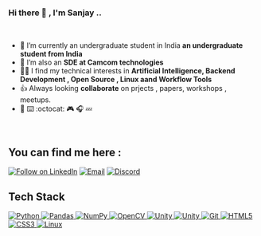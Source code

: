 
### Hi there 👋 , I'm Sanjay ..

<br>

- 🔭 I’m currently an undergraduate student in India **an undergraduate student from India**
- 🌱 I’m also an **SDE at Camcom technologies**
- 👩‍💻 I find my technical interests in **Artificial Intelligence, Backend Development , Open Source , Linux aand Workflow Tools**
- 👍 Always looking **collaborate** on prjects , papers, workshops , meetups.
-  :ramen: :keyboard: :octocat: :video_game: :headphones: :zzz: 
 
 <br>
 
## You can find me here :
<p align="left">
  <a href="https://www.linkedin.com/in/sanjay-aradhyamath/"><img title="Follow on LinkedIn" src="https://img.shields.io/badge/LinkedIn-0077B5?style=for-the-badge&logo=linkedin&logoColor=white"/></a>
  <a href="mailto:sanjayam5320@gmail.com"><img title="Email" src="https://img.shields.io/badge/Gmail-D14836?style=for-the-badge&logo=gmail&logoColor=white"/></a>
  <a href="https://discordapp.com/users/437151324413362176"><img title="Discord" src="https://img.shields.io/badge/discord-ivory?style=for-the-badge&logo=discord&logoColor=blue"/></a>
 <br>
 
## Tech Stack

<p align="left">
<a href="#">
<img alt="Python" src="https://img.shields.io/badge/python%20-%2314354C.svg?&style=for-the-badge&logo=python&logoColor=white"/>
<img alt="Pandas" src="https://img.shields.io/badge/pandas%20-%23150458.svg?&style=for-the-badge&logo=pandas&logoColor=white" />
<img alt="NumPy" src="https://img.shields.io/badge/numpy%20-%23013243.svg?&style=for-the-badge&logo=numpy&logoColor=white" />
<img alt="OpenCV" src="https://img.shields.io/badge/OpenCV-OpenCV?style=for-the-badge&logo=opencv&logoColor=fff&color=5C3EE8"/> 
<img alt="Unity" src="https://img.shields.io/badge/Pytorch-Pytorch?style=for-the-badge&logo=pytorch&logoColor=orange&color=ivory"/> 

<img alt="Unity" src="https://img.shields.io/badge/Unity-Unity?style=for-the-badge&logo=unity&logoColor=fff&color=5C3EB8"/> 
<img alt="Git" src="https://img.shields.io/badge/git%20-%23F05033.svg?&style=for-the-badge&logo=git&logoColor=white"/>
<img alt="HTML5" src="https://img.shields.io/badge/html5%20-%23E34F26.svg?&style=for-the-badge&logo=html5&logoColor=white"/>
<img alt="CSS3" src="https://img.shields.io/badge/css3%20-%231572B6.svg?&style=for-the-badge&logo=css3&logoColor=white"/>
<img alt="Linux" src="https://img.shields.io/badge/Ubuntu-E95420?style=for-the-badge&logo=ubuntu&logoColor=white" />
 </a>
</p>



